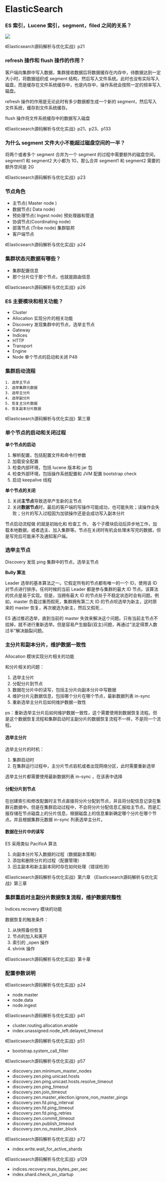 # ElasticSearch

### ES 索引，Lucene 索引，segment，filed 之间的关系？

![](./images/01.png)

《Elasticsearch源码解析与优化实战》p21

### refresh 操作和 flush 操作的作用？

客户端向集群中写入数据，集群接收数据后将数据缓存在内存中，待数据达到一定大小时，将数据组织成 segment 结构，然后写入文件系统。此时也没有实际写入磁盘，而是缓存在文件系统缓存中，也是内存中，操作系统会按照一定的频率写入磁盘。

refresh 操作的作用是无论此时有多少数据都生成一个新的 segment，然后写入文件系统，缓存到文件系统缓存。

flush 操作将文件系统缓存中的数据写入磁盘

《Elasticsearch源码解析与优化实战》p21、p23、p133

### 为什么 segment 文件大小不能超过磁盘空间的一半？

将两个或者多个 segment 合并为一个 segment 的过程中需要额外的磁盘空间，segment1 和 segment2 大小都为 1G，那么合并 segment1 和 segment2 需要的额外空间是 2G

《Elasticsearch源码解析与优化实战》p23

### 节点角色

* 主节点( Master node )
* 数据节点( Data node)
* 预处理节点( Ingest node) 预处理器和管道
* 协调节点(Coordinating node)
* 部落节点 (Tribe node) 集群联邦
* 客户端节点

《Elasticsearch源码解析与优化实战》p24

### 集群状态元数据有哪些？

* 集群配置信息
* 那个分片位于那个节点，也就是路由信息

《Elasticsearch源码解析与优化实战》p26

### ES 主要模块和相关功能？

* Cluster
* Allocation 实现分片的相关功能
* Discovery 发现集群中的节点，选举主节点
* Gateway
* Indices
* HTTP
* Transport
* Engine
* Node 单个节点的启动和关闭 P48 

### **集群启动流程**

	1. 选举主节点
	2. 选举集群元数据
	3. 选举主分片
	4. 选举副分片
	5. 恢复主分片数据
	6. 恢复副本分片数据

《Elasticsearch源码解析与优化实战》第三章


### 单个节点的启动和关闭过程

**单个节点的启动**

1. 解析配置，包括配置文件和命令行参数
2. 加载安全配置
3. 检查内部环境，包括 lucene 版本和 jar 包
4. 检查外部环境，包括操作系统配置和 JVM 配置 bootstrap check
5. 启动 keepalive 线程

**单个节点的关闭**

1. 关闭**主节点**导致选举产生新的主节点
2. 关闭**数据节点**时，最后的客户端的写操作可能成功，也可能失败；读操作会失败；分片的写入过程因为加锁操作还是会成功写入副本分片

节点启动流程做 的就是初始化和 检查工 作， 各个子模块启动后异步地工作，加载本地数据，或者选主、加入集群等。节点在关闭时有机会处理未写完的数据，但是写完后可能来不及通知客户端。

### 选举主节点

Discovery 发现 ping 集群中的节点，选举主节点

**Bully 算法**

Leader 选举的基本算法之一。它假定所有的节点都有唯一的一个 ID，使用该 ID 对节点进行排序。任何时候的当前 Leader 都是参与集群的最大 ID 节点。该算法的优点是易于实现。但是，当拥有最大 ID 的节点处于不稳定状态时会有问题。例如，master 负载过重而假死，集群拥有第二大 ID 的节点呗选举为新主，这时原来的 master 恢复，再次被选为新主，然后又假死...

ES 通过推迟选举，直到当前的 master 失效来解决这个问题。只有当前主节点不挂掉，就不进行重新选举。但是容易产生脑裂(双主)问题，再通过“法定得票人数过半”解决脑裂问题。


### 主分片和副本分片，维护数据一致性

Allocation 模块实现分片相关的功能

和分片相关的问题：
1. 选举主分片
2. 分配分片到节点
3. 数据在分片中的读写，包括主分片向副本分片中写数据
4. 维护分片元数据信息，包括哪个分片在哪个节点，最新数据列表 in-sync
5. 重新选举主分片后如何维护数据一致性

ps：重新选举主分片后如何维护数据一致性，这个需要使用到数据恢复流程。但是这个数据恢复流程和集群启动时主副分片的数据恢复流程不一样，不是同一个流程。

#### 选举主分片

选举主分片的时机：
1. 集群启动时
2. 在集群运行过程中，主分片节点宕机或者出现网络分区，此时需要重新选举

选举主分片都需要使用最新数据列表  in-sync ，在该表中选择

#### 分配分片到节点

在创建索引和修改配置时主节点直接将分片分配到节点，并且将分配信息记录在集群元数据中。但是在集群启动过程中，不会将分片分配信息汇报给主节点。而是汇报存储在节点磁盘上的分片信息，根据磁盘上的信息重新确定哪个分片在哪个节点。并且根据集群元数据 in-sync 列表选举主分片。

#### 数据在分片中的读写

ES 采用类似 PacificA 算法

1. 向副本分片写入数据的过程（数据副本策略）
2. 添加和删除分片的过程（配置管理）
3. 旧主副本和新主副本同时存在如何处理（错误检测）

《Elasticsearch源码解析与优化实战》第六章
《Elasticsearch源码解析与优化实战》第三章

### 集群重启时主副分片数据恢复流程，维护数据完整性

Indices.recovery 模块的功能

数据恢复的触发条件：
1. 从快照备份恢复
2. 节点的加入和离开
3. 索引的 _open 操作
4. shrink 操作



《Elasticsearch源码解析与优化实战》第十章










### 配置参数说明

《Elasticsearch源码解析与优化实战》p24
* node.master
* node.data
* node.ingest

《Elasticsearch源码解析与优化实战》p41
* cluster.routing.allocation.enable
* index.unassigned.node_left.delayed_timeout

《Elasticsearch源码解析与优化实战》p51
* bootstrap.system_call_filter

《Elasticsearch源码解析与优化实战》p57
* discovery.zen.minimum_master_nodes
* discovery.zen.ping.unicast.hosts
* discovery.zen.ping.unicast.hosts.resolve_timeout
* discovery.zen.ping_timeout
* discovery.zen.join_timeout
* discovery.zen.master_election.ignore_non_master_pings
* discovery.zen.fd.ping_interval
* discovery.zen.fd.ping_timeout
* discovery.zen.fd.ping_retries
* discovery.zen.commit_timeout
* discovery.zen.publish_timeout
* discovery.zen.no_master_block

《Elasticsearch源码解析与优化实战》p72
* index.write.wait_for_active_shards

《Elasticsearch源码解析与优化实战》p129
* indices.recovery.max_bytes_per_sec
* index.shard.check_on_startup












